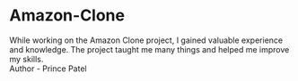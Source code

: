 # Amazon-Clone
While working on the Amazon Clone project, I gained valuable experience and knowledge. The project taught me many things and helped me improve my skills.
<br>
Author - Prince Patel

